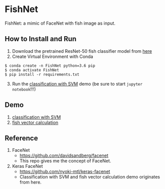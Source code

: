 # FishNet
FishNet: a mimic of FaceNet with fish image as input.

## How to Install and Run
1. Download the pretrained ResNet-50 fish classifier model from [here](https://drive.google.com/open?id=1ouJ8xZzi6x2cEkojS3DC1Wy77zjBGP1c)
2. Create Virtual Environment with Conda
```
$ conda create -n FishNet python=3.6 pip
$ conda activate FishNet
$ pip install -r requirements.txt
```
3. Run the [classification with SVM](notebook/demo-svm.ipynb) demo (be sure to start ```jupyter notebook```!!!)

## Demo
1. [classification with SVM](notebook/demo-svm.ipynb)
2. [fish vector calculation](notebook/demo-images.ipynb)

## Reference
1. FaceNet
    - https://github.com/davidsandberg/facenet
    - This repo gives me the concept of FaceNet.
2. Keras FaceNet
    - https://github.com/nyoki-mtl/keras-facenet
    - Classification with SVM and fish vector calculation demo originates from here.
